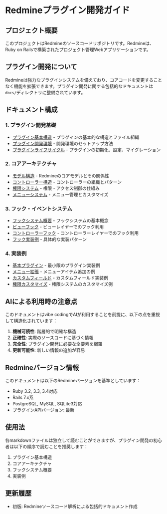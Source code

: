 # Redmineプラグイン開発ガイド

## プロジェクト概要

このプロジェクトはRedmineのソースコードリポジトリです。Redmineは、Ruby on Railsで構築されたプロジェクト管理Webアプリケーションです。

## プラグイン開発について

Redmineは強力なプラグインシステムを備えており、コアコードを変更することなく機能を拡張できます。プラグイン開発に関する包括的なドキュメントは`docs/`ディレクトリに整備されています。

## ドキュメント構成

### 1. プラグイン開発基礎
- [プラグイン基本構造](./plugin-development/basic-structure.md) - プラグインの基本的な構造とファイル組織
- [プラグイン開発環境](./plugin-development/development-environment.md) - 開発環境のセットアップ方法
- [プラグインライフサイクル](./plugin-development/plugin-lifecycle.md) - プラグインの初期化、設定、マイグレーション

### 2. コアアーキテクチャ
- [モデル構造](./core-architecture/models.md) - Redmineのコアモデルとその関係性
- [コントローラー構造](./core-architecture/controllers.md) - コントローラーの組織とパターン
- [権限システム](./core-architecture/permissions.md) - 権限・アクセス制御の仕組み
- [メニューシステム](./core-architecture/menu-system.md) - メニュー管理とカスタマイズ

### 3. フック・イベントシステム
- [フックシステム概要](./hooks-and-events/overview.md) - フックシステムの基本概念
- [ビューフック](./hooks-and-events/view-hooks.md) - ビューレイヤーでのフック利用
- [コントローラーフック](./hooks-and-events/controller-hooks.md) - コントローラーレイヤーでのフック利用
- [フック実装例](./hooks-and-events/implementation-examples.md) - 具体的な実装パターン

### 4. 実装例
- [基本プラグイン](./examples/basic-plugin.md) - 最小限のプラグイン実装例
- [メニュー拡張](./examples/menu-extension.md) - メニューアイテム追加の例
- [カスタムフィールド](./examples/custom-fields.md) - カスタムフィールド実装例
- [権限カスタマイズ](./examples/permissions.md) - 権限システムのカスタマイズ例

## AIによる利用時の注意点

このドキュメントはvibe codingでAIが利用することを前提に、以下の点を重視して構造化されています：

1. **機械可読性**: 階層的で明確な構造
2. **正確性**: 実際のソースコードに基づく情報
3. **完全性**: プラグイン開発に必要な全要素を網羅
4. **更新可能性**: 新しい情報の追加が容易

## Redmineバージョン情報

このドキュメントは以下のRedmineバージョンを基準としています：
- Ruby 3.2, 3.3, 3.4対応
- Rails 7.x系
- PostgreSQL, MySQL, SQLite3対応
- プラグインAPIバージョン: 最新

## 使用法

各markdownファイルは独立して読むことができますが、プラグイン開発の初心者は以下の順序で読むことを推奨します：

1. プラグイン基本構造
2. コアアーキテクチャ
3. フックシステム概要
4. 実装例

## 更新履歴

- 初版: Redmineソースコード解析による包括的ドキュメント作成